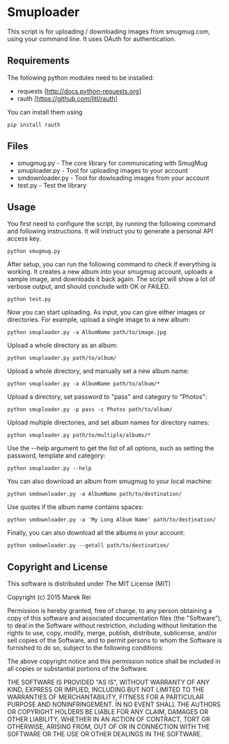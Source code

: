 Smuploader
===========

This script is for uploading / downloading images from smugmug.com, using your command line. It uses OAuth for authentication.


Requirements
------------

The following python modules need to be installed:

* requests [http://docs.python-requests.org]
* rauth [https://github.com/litl/rauth]

You can install them using

	pip install rauth


Files
-----

* smugmug.py - The core library for communicating with SmugMug
* smuploader.py - Tool for uploading images to your account
* smdownloader.py - Tool for dowloading images from your account
* test.py - Test the library


Usage
-----

You first need to configure the script, by running the following command and following instructions. It will instruct you to generate a personal API access key.

	python smugmug.py

After setup, you can run the following command to check if everything is working. It creates a new album into your smugmug account, uploads a sample image, and downloads it back again. The script will show a lot of verbose output, and should conclude with OK or FAILED.

	python test.py

Now you can start uploading. As input, you can give either images or directories. For example, upload a single image to a new album:

	python smuploader.py -a AlbumName path/to/image.jpg

Upload a whole directory as an album:

	python smuploader.py path/to/album/

Upload a whole directory, and manually set a new album name:

	python smuploader.py -a AlbumName path/to/album/*
	
Upload a directory, set password to "pass" and category to "Photos":

	python smuploader.py -p pass -c Photos path/to/album/

Upload multiple directories, and set album names for directory names:

	python smuploader.py path/to/multiple/albums/*

Use the --help argument to get the list of all options, such as setting the password, template and category:

	python smuploader.py --help

You can also download an album from smugmug to your local machine:

	python smdownloader.py -a AlbumName path/to/destination/

Use quotes if the album name contains spaces:

	python smdownloader.py -a 'My Long Album Name' path/to/destination/

Finally, you can also download all the albums in your account:

	python smdownloader.py --getall path/to/destination/


Copyright and License
---------------------

This software is distributed under The MIT License (MIT)

Copyright (c) 2015 Marek Rei

Permission is hereby granted, free of charge, to any person obtaining a copy
of this software and associated documentation files (the "Software"), to deal
in the Software without restriction, including without limitation the rights
to use, copy, modify, merge, publish, distribute, sublicense, and/or sell
copies of the Software, and to permit persons to whom the Software is
furnished to do so, subject to the following conditions:

The above copyright notice and this permission notice shall be included in all
copies or substantial portions of the Software.

THE SOFTWARE IS PROVIDED "AS IS", WITHOUT WARRANTY OF ANY KIND, EXPRESS OR
IMPLIED, INCLUDING BUT NOT LIMITED TO THE WARRANTIES OF MERCHANTABILITY,
FITNESS FOR A PARTICULAR PURPOSE AND NONINFRINGEMENT. IN NO EVENT SHALL THE
AUTHORS OR COPYRIGHT HOLDERS BE LIABLE FOR ANY CLAIM, DAMAGES OR OTHER
LIABILITY, WHETHER IN AN ACTION OF CONTRACT, TORT OR OTHERWISE, ARISING FROM,
OUT OF OR IN CONNECTION WITH THE SOFTWARE OR THE USE OR OTHER DEALINGS IN THE
SOFTWARE.


